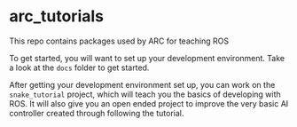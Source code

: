 # arc_tutorials
This repo contains packages used by ARC for teaching ROS

To get started, you will want to set up your development environment. Take a
look at the `docs` folder to get started.

After getting your development environment set up, you can work on the `snake_tutorial`
project, which will teach you the basics of developing with ROS. It will also
give you an open ended project to improve the very basic AI controller created
through following the tutorial.
